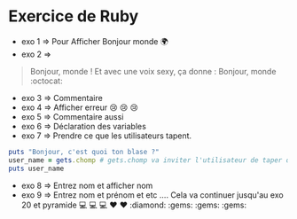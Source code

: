 # Exercice de Ruby 
- exo 1 => Pour Afficher Bonjour monde :earth_africa:
- exo 2 => 
> Bonjour, monde !
Et avec une voix sexy, ça donne : Bonjour, monde :octocat:
- exo 3 => Commentaire
- exo 4 => Afficher erreur :cry: :cry: :cry:
- exo 5 => Commentaire aussi
- exo 6 => Déclaration des variables
- exo 7 => Prendre ce que les utilisateurs tapent.
```ruby
puts "Bonjour, c'est quoi ton blase ?"
user_name = gets.chomp # gets.chomp va inviter l'utilisateur de taper quelque chose sur le console
puts user_name
```
- exo 8 => Entrez nom et afficher nom
- exo 9 => Entrez nom et prénom et etc ....
Cela va continuer jusqu'au exo 20 et pyramide
:computer: :computer: :computer: :hearts: :hearts: :diamond: :gems: :gems: :gems: